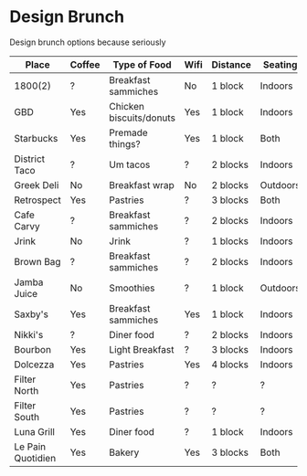 # Design Brunch

Design brunch options because seriously


| Place         | Coffee        | Type of Food            | Wifi   | Distance | Seating   | Notes |
| ------------- |---------------| ------------------------|--------|----------|-----------|-------|
| 1800(2)       | ?             | Breakfast sammiches     | No     | 1 block  | Indoors   |
| GBD           | Yes           | Chicken biscuits/donuts | Yes    | 1 block  | Indoors   |
| Starbucks     | Yes           | Premade things?         | Yes    | 1 block  | Both      |
| District Taco | ?             | Um tacos                | ?      | 2 blocks | Indoors   |
| Greek Deli    | No            | Breakfast wrap          | No     | 2 blocks | Outdoors  |
| Retrospect    | Yes           | Pastries                | ?      | 3 blocks | Both      |
| Cafe Carvy    | ?             | Breakfast sammiches     | ?      | 2 blocks | Indoors   |
| Jrink         | No            | Jrink                   | ?      | 1 blocks | Indoors   |
| Brown Bag     | ?             | Breakfast sammiches     | ?      | 2 blocks | Indoors   |
| Jamba Juice   | No            | Smoothies               | ?      | 1 block  | Outdoors  |
| Saxby's       | Yes           | Breakfast sammiches     | Yes    | 1 block  | Indoors   |
| Nikki's       | ?             | Diner food              | ?      | 2 blocks | Indoors   |
| Bourbon       | Yes           | Light Breakfast         | ?      | 3 blocks | Indoors   |
| Dolcezza      | Yes           | Pastries                | Yes    | 4 blocks | Indoors   |
| Filter North  | Yes           | Pastries                | ?      | ?        | ?         |
| Filter South  | Yes           | Pastries                | ?      | ?        | ?         |
| Luna Grill    | Yes           | Diner food              | ?      | 1 block  | Indoors   |            
| Le Pain Quotidien | Yes       | Bakery                  | Yes    | 3 blocks | Both      |
